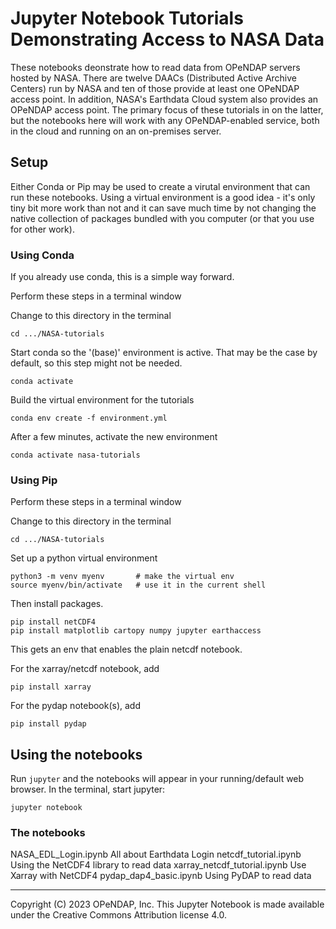 # Jupyter Notebook Tutorials Demonstrating Access to NASA Data

These notebooks deonstrate how to read data from OPeNDAP servers
hosted by NASA. There are twelve DAACs (Distributed Active Archive
Centers) run by NASA and ten of those provide at least one OPeNDAP
access point. In addition, NASA's Earthdata Cloud system also provides
an OPeNDAP access point. The primary focus of these tutorials in on
the latter, but the notebooks here will work with any OPeNDAP-enabled
service, both in the cloud and running on an on-premises server.

## Setup

Either Conda or Pip may be used to create a virutal environment that
can run these notebooks. Using a virtual environment is a good idea -
it's only tiny bit more work than not and it can save much time by not
changing the native collection of packages bundled with you computer
(or that you use for other work).

### Using Conda

If you already use conda, this is a simple way forward.

Perform these steps in a terminal window

Change to this directory in the terminal

	cd .../NASA-tutorials

Start conda so the '(base)' environment is active. That may be the
case by default, so this step might not be needed.

	conda activate

Build the virtual environment for the tutorials

	conda env create -f environment.yml

After a few minutes, activate the new environment

	conda activate nasa-tutorials

### Using Pip

Perform these steps in a terminal window

Change to this directory in the terminal

	cd .../NASA-tutorials

Set up a python virtual environment

	python3 -m venv myenv		# make the virtual env
	source myenv/bin/activate	# use it in the current shell

Then install packages. 

	pip install netCDF4
	pip install matplotlib cartopy numpy jupyter earthaccess

This gets an env that enables the plain netcdf notebook.

For the xarray/netcdf notebook, add

	pip install xarray

For the pydap notebook(s), add
	
	pip install pydap

## Using the notebooks

Run `jupyter` and the notebooks will appear in your running/default
web browser. In the terminal, start jupyter:

	jupyter notebook

### The notebooks

NASA_EDL_Login.ipynb		All about Earthdata Login
netcdf_tutorial.ipynb		Using the NetCDF4 library to read data
xarray_netcdf_tutorial.ipynb	Use Xarray with NetCDF4
pydap_dap4_basic.ipynb		Using PyDAP to read data

----
Copyright (C) 2023 OPeNDAP, Inc. This Jupyter Notebook is made available under the Creative Commons Attribution license 4.0.

